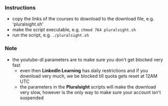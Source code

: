 ### Instructions

- copy the links of the courses to download to the download file, e.g. 'pluralsight.sh'
- make the script executable, e.g. `chmod 764 pluralsight.sh`
- run the script, e.g. `./pluralsight.sh`

### Note

- the youtube-dl parameters are to make sure you don't get blocked very fast
    - even then **LinkedIn Learning** has daily restrictions and if you download very much, we be blocked till quota gets reset at 12AM UTC
    - the parameters in the **Pluralsight** scripts will make the download very slow, however is the only way to make sure your account isn't suspended
